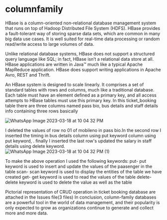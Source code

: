 # columnfamily
HBase is a column-oriented non-relational database management system that runs on top of Hadoop Distributed File System (HDFS). HBase provides a fault-tolerant way of storing sparse data sets, which are common in many big data use cases. It is well suited for real-time data processing or random read/write access to large volumes of data.

Unlike relational database systems, HBase does not support a structured query language like SQL; in fact, HBase isn’t a relational data store at all. HBase applications are written in Java™ much like a typical Apache MapReduce application. HBase does support writing applications in Apache Avro, REST and Thrift.

An HBase system is designed to scale linearly. It comprises a set of standard tables with rows and columns, much like a traditional database. Each table must have an element defined as a primary key, and all access attempts to HBase tables must use this primary key.
In this ticket_booking table there are three columns named pass bio, bus details and staff details info containing three rows basically

![WhatsApp Image 2023-03-18 at 10 04 32 PM](https://user-images.githubusercontent.com/124055684/226121094-f4f3d4b0-5493-4eb9-86c9-eb01ab57e81b.jpeg)

I deleted the values of row no 01 of mobileno in pass bio.In the second row I inserted the timing in bus details column using put keyword column using put keyword, . finally I inserted the last row's updated the salary in staff details using delete keyword.
![WhatsApp Image 2023-03-18 at 10 04 32 PM (1)](https://user-images.githubusercontent.com/124055684/226121131-a249b6c1-3583-4690-8b23-0835940a98de.jpeg)

To make the above operation I used the following keywords: put- put keyword is used to insert and update the values of the paasenger in the table scan- scan keyword is used to display the entities of the table we have created get- get keyword is used to read the values of the table delete- delete keyword is used to delete the value as well as the table

Pictorial representation of CRUD operation in ticket booking database are attached in the Issues file(3 files) In conclusion, column-family databases are a powerful tool in the world of data management, and their popularity is only expected to grow as organizations continue to generate and collect more and more data.
